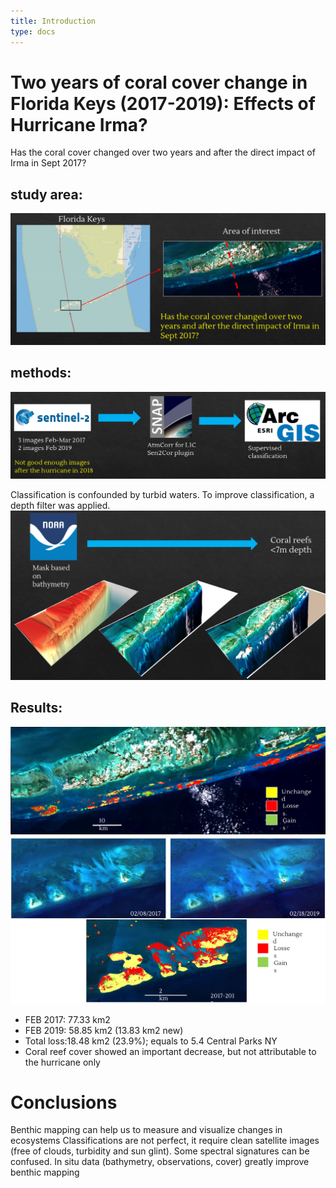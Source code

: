 ```yaml
---
title: Introduction
type: docs
---
```


# Two years of coral cover change in Florida Keys (2017-2019): Effects of Hurricane Irma?

Has the coral cover changed over two years and after the direct impact of Irma in Sept 2017?

## study area:
![study area](assets/img/coral-cover-change_area.png)

## methods:
![methods](assets/img/coral-cover-change_pipeline.png)

Classification is confounded by turbid waters.
To improve classification, a depth filter was applied.
![depth-filter](assets/img/coral-cover-change_depth-limit.png)


## Results:
![result](assets/img/coral-cover-change_reef-cover-change.png)
![result w true color](assets/img/coral-cover-change_reef-cover-change-w-rgb.png)

* FEB 2017: 77.33 km2
* FEB 2019: 58.85 km2 (13.83 km2 new)
* Total loss:18.48 km2  (23.9%); equals to 5.4 Central Parks NY
* Coral reef cover showed an important decrease, but not attributable to the hurricane only

# Conclusions

Benthic mapping can help us to measure and visualize changes in ecosystems
Classifications are not perfect, it require clean satellite images (free of clouds, turbidity and sun glint). Some spectral signatures can be confused.
In situ data (bathymetry, observations, cover) greatly improve benthic mapping
